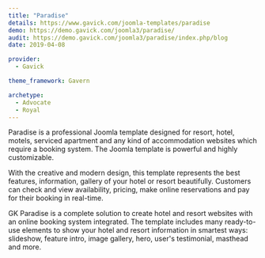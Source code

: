```yaml
---
title: "Paradise"
details: https://www.gavick.com/joomla-templates/paradise
demo: https://demo.gavick.com/joomla3/paradise/
audit: https://demo.gavick.com/joomla3/paradise/index.php/blog
date: 2019-04-08

provider:
  - Gavick

theme_framework: Gavern

archetype:
  - Advocate
  - Royal
---
```


Paradise is a professional Joomla template designed for resort, hotel, motels, serviced apartment and any kind of accommodation websites which require a booking system. The Joomla template is powerful and highly customizable.

With the creative and modern design, this template represents the best features, information, gallery of your hotel or resort beautifully. Customers can check and view availability, pricing, make online reservations and pay for their booking in real-time.

GK Paradise is a complete solution to create hotel and resort websites with an online booking system integrated. The template includes many ready-to-use elements to show your hotel and resort information in smartest ways: slideshow, feature intro, image gallery, hero, user's testimonial, masthead and more.
